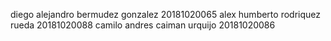 diego alejandro bermudez gonzalez 20181020065 
alex humberto rodriquez rueda 20181020088 
camilo andres caiman urquijo 20181020086
